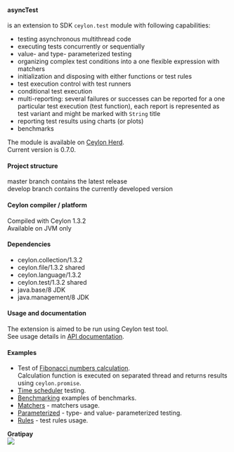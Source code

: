 #### asyncTest  
is an extension to SDK `ceylon.test` module with following capabilities:  

* testing asynchronous multithread code  
* executing tests concurrently or sequentially  
* value- and type- parameterized testing  
* organizing complex test conditions into a one flexible expression with matchers  
* initialization and disposing with either functions or test rules  
* test execution control with test runners  
* conditional test execution  
* multi-reporting: several failures or successes can be reported for a one particular test execution (test function),
  each report is represented as test variant and might be marked with `String` title  
* reporting test results using charts (or plots)  
* benchmarks

The module is available on [Ceylon Herd](https://herd.ceylon-lang.org/modules/herd.asynctest).  
Current version is 0.7.0.  


#### Project structure

master branch contains the latest release  
develop branch contains the currently developed version  


#### Ceylon compiler / platform  

Compiled with Ceylon 1.3.2  
Available on JVM only  


#### Dependencies  

* ceylon.collection/1.3.2  
* ceylon.file/1.3.2 shared  
* ceylon.language/1.3.2  
* ceylon.test/1.3.2 shared  
* java.base/8 JDK
* java.management/8 JDK  


#### Usage and documentation  
 
The extension is aimed to be run using Ceylon test tool.  
See usage details in [API documentation](https://modules.ceylon-lang.org/repo/1/herd/asynctest/0.7.0/module-doc/api/index.html).
 
 
#### Examples  
 
* Test of [Fibonacci numbers calculation](examples/herd/examples/asynctest/fibonacci).  
  Calculation function is executed on separated thread and returns results using `ceylon.promise`.
* [Time scheduler](examples/herd/examples/asynctest/scheduler) testing.   
* [Benchmarking](examples/herd/examples/asynctest/benchmark) examples of benchmarks.  
* [Matchers](examples/herd/examples/asynctest/matchers) - matchers usage.  
* [Parameterized](examples/herd/examples/asynctest/parameterized) - type- and value- parameterized testing.  
* [Rules](examples/herd/examples/asynctest/rule) - test rules usage.  


**Gratipay**  
<img src="http://img.shields.io/gratipay/user/LisiLisenok.svg">

